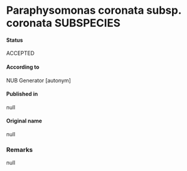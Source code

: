 Paraphysomonas coronata subsp. coronata SUBSPECIES
=======

#### Status
ACCEPTED

#### According to
NUB Generator [autonym]

#### Published in
null

#### Original name
null

### Remarks
null